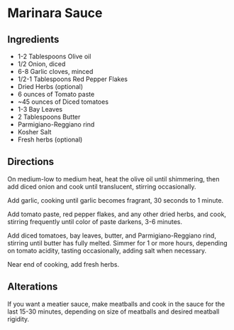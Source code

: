 # Marinara Sauce

## Ingredients

- 1-2 Tablespoons Olive oil
- 1/2 Onion, diced
- 6-8 Garlic cloves, minced
- 1/2-1 Tablespoons Red Pepper Flakes
- Dried Herbs (optional)
- 6 ounces of Tomato paste
- ~45 ounces of Diced tomatoes
- 1-3 Bay Leaves
- 2 Tablespoons Butter
- Parmigiano-Reggiano rind
- Kosher Salt
- Fresh herbs (optional)

## Directions

On medium-low to medium heat, heat the olive oil until shimmering, then add diced onion and cook until translucent, stirring occasionally.

Add garlic, cooking until garlic becomes fragrant, 30 seconds to 1 minute.

Add tomato paste, red pepper flakes, and any other dried herbs, and cook, stirring frequently until color of paste darkens, 3-6 minutes.

Add diced tomatoes, bay leaves, butter, and Parmigiano-Reggiano rind, stirring until butter has fully melted. Simmer for 1 or more hours, depending on tomato acidity, tasting occasionally, adding salt when necessary.

Near end of cooking, add fresh herbs.

## Alterations

If you want a meatier sauce, make meatballs and cook in the sauce for the last 15-30 minutes, depending on size of meatballs and desired meatball rigidity.

